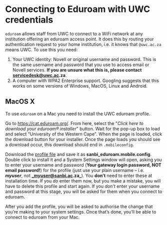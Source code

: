 # Connecting to Eduroam with UWC credentials

`eduroam` allows staff from UWC to connect to a WiFi network at any institution offering an eduroam access point. It does this by routing your authentication request to your home institution, i.e. it knows that `@uwc.ac.za` means UWC. To use this you need:

1. Your UWC identity: Novell or original username and password. This is the same username and password that you use to access email or Novell services. __If you are unsure what this is, please contact servicedesk@uwc.ac.za__.
2. A computer with WPA2 Enterprise support. Googling suggests that this works on some versions of Windows, MacOS, Linux and Android.

## MacOS X

To use `eduroam` on a Mac you need to install the UWC eduroam profile.

Go to https://cat.eduroam.org/. From here, select the "_Click here to download your eduroam® installer_" button. Wait for the pop-up box to load and select "University of the Western Cape". When the page is loaded, click the download button for your installer. Once the page loads you should see a download occur, this download should end in `.mobileconfig`.

Download the [profile file](http://docs.wp.sanbi.ac.za/?attachment_id=45) and save it as **sanbi\_eduroam.mobile.config**. Double click to install it and a System Settings window will open, asking you to enter your username and password (**Your gateway login password, NOT email password!**) for the profile (just use your plain username – i.e. **_myuser_**, not **_myuser@sanbi.ac.za_**). You **don’t** need to enter these at installation time. If you _do_ enter them now, but you make a mistake, you will have to delete this profile and start again. If you _don’t_ enter your username and password at this stage, you will be asked for them when you connect to eduroam.

After you add the profile, you will be asked to authorise the change that you’re making to your system settings. Once that’s done, you’ll be able to connect to eduroam from your Mac.

